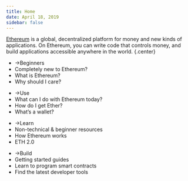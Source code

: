 ```yaml
---
title: Home
date: April 18, 2019
sidebar: false
---
```

[Ethereum](/) is a global, decentralized platform for money and new kinds of applications. On Ethereum, you can write code that controls money, and build applications accessible anywhere in the world. {.center}

<div class="intro-blocks">

  <ul class="intro-block">
    <li><router-link to="/beginners/"><span class="arrow">→</span>Beginners</router-link></li>
    <li class="highlight">Completely new to Ethereum?</li>
    <li>What is Ethereum?</li>
    <li>Why should I care?</li>
  </ul>

  <ul class="intro-block">
    <li><router-link to="/use/"><span class="arrow">→</span>Use</router-link></li>
    <li>What can I do with Ethereum today?</li>
    <li>How do I get Ether?</li>
    <li>What’s a wallet?</li>
  </ul>

  <ul class="intro-block">
    <li><router-link to="/learn/"><span class="arrow">→</span>Learn</router-link></li>
    <li>Non-technical & beginner resources</li>
    <li>How Ethereum works</li>
    <li>ETH 2.0</li>
  </ul>

  <ul class="intro-block">
    <li><router-link to="/build/"><span class="arrow">→</span>Build</router-link></li>
    <li>Getting started guides</li>
    <li>Learn to program smart contracts</li>
    <li>Find the latest developer tools</li>
  </ul>

</div>
